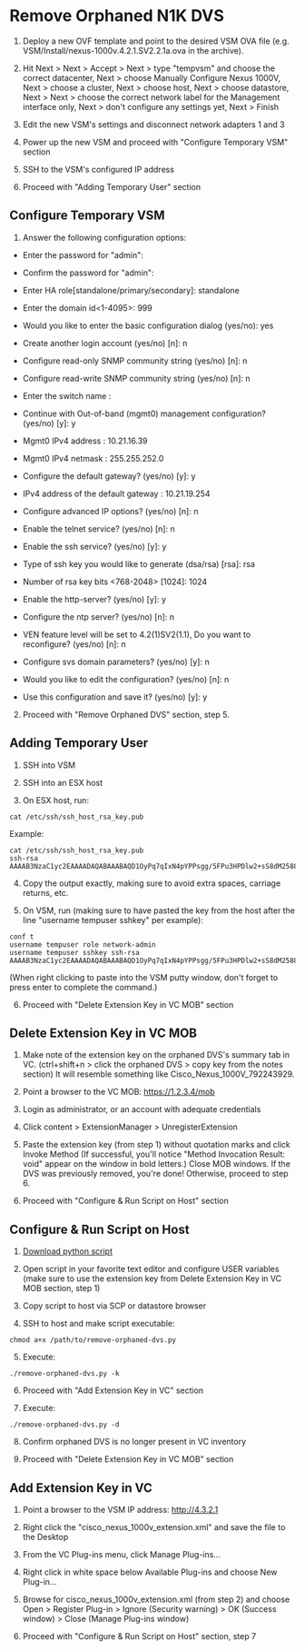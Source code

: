Remove Orphaned N1K DVS
=======================

1. Deploy a new OVF template and point to the desired VSM OVA file (e.g. VSM/Install/nexus-1000v.4.2.1.SV2.2.1a.ova in the archive).

2. Hit Next > Next > Accept > Next > type "tempvsm" and choose the correct datacenter, Next > choose Manually Configure Nexus 1000V, Next > choose a cluster, Next > choose host, Next > choose datastore, Next > Next > choose the correct network label for the Management interface only, Next > don't configure any settings yet, Next > Finish

3. Edit the new VSM's settings and disconnect network adapters 1 and 3

4. Power up the new VSM and proceed with "Configure Temporary VSM" section

5. SSH to the VSM's configured IP address

6. Proceed with "Adding Temporary User" section

## Configure Temporary VSM

1. Answer the following configuration options:

* Enter the password for "admin":
* Confirm the password for "admin":
* Enter HA role[standalone/primary/secondary]: standalone

* Enter the domain id<1-4095>: 999

* Would you like to enter the basic configuration dialog (yes/no): yes

* Create another login account (yes/no) [n]: n

* Configure read-only SNMP community string (yes/no) [n]: n

* Configure read-write SNMP community string (yes/no) [n]: n

* Enter the switch name :

* Continue with Out-of-band (mgmt0) management configuration? (yes/no) [y]: y

* Mgmt0 IPv4 address : 10.21.16.39

* Mgmt0 IPv4 netmask : 255.255.252.0

* Configure the default gateway? (yes/no) [y]: y

* IPv4 address of the default gateway : 10.21.19.254

* Configure advanced IP options? (yes/no) [n]: n

* Enable the telnet service? (yes/no) [n]: n

* Enable the ssh service? (yes/no) [y]: y

* Type of ssh key you would like to generate (dsa/rsa) [rsa]: rsa

* Number of rsa key bits <768-2048> [1024]: 1024

* Enable the http-server? (yes/no) [y]: y

* Configure the ntp server? (yes/no) [n]: n

* VEN feature level will be set to 4.2(1)SV2(1.1), Do you want to reconfigure? (yes/no) [n]: n

* Configure svs domain parameters? (yes/no) [y]: n

* Would you like to edit the configuration? (yes/no) [n]: n

* Use this configuration and save it? (yes/no) [y]: y

2. Proceed with "Remove Orphaned DVS" section, step 5.

## Adding Temporary User

1. SSH into VSM

2. SSH into an ESX host

3. On ESX host, run: 
```
cat /etc/ssh/ssh_host_rsa_key.pub
```
Example:
```
cat /etc/ssh/ssh_host_rsa_key.pub
ssh-rsa AAAAB3NzaC1yc2EAAAADAQABAAABAQD1OyPq7qIxN4pYPPsgg/5FPu3HPDlw2+sS8dM25883olxP2/JeY/Ta4v+qZctFqDAKCfGVugiS+pRAgpa2t6LqGM54zzv6fgI1pPuZs5m3Smcb2SoAr/LHzC7Sy9yuBRGlC3tp2/ybKZEZQGhc4fH4NIrpIn1rhyH8Lu0f9D+3xQoFSE6Jcg2A1V5rpa+XteSfmR5BsuVpmSWFBzGni9XUOwPgUhyX7vI42uaWtIdGlE6tEHaaSCGHGiGB0bmtlzV6MFrCQS9S++oXKX1Fll1Dq+E+wri/6Lc8ihEIpyPsSLbIaI7EN2Rsef88usZSchgpmwPzjH0TskYjxVy34RwZ
```

4. Copy the output exactly, making sure to avoid extra spaces, carriage returns, etc.

5. On VSM, run (making sure to have pasted the key from the host after the line "username tempuser sshkey" per example):
```
conf t
username tempuser role network-admin
username tempuser sshkey ssh-rsa AAAAB3NzaC1yc2EAAAADAQABAAABAQD1OyPq7qIxN4pYPPsgg/5FPu3HPDlw2+sS8dM25883olxP2/JeY/Ta4v+qZctFqDAKCfGVugiS+pRAgpa2t6LqGM54zzv6fgI1pPuZs5m3Smcb2SoAr/LHzC7Sy9yuBRGlC3tp2/ybKZEZQGhc4fH4NIrpIn1rhyH8Lu0f9D+3xQoFSE6Jcg2A1V5rpa+XteSfmR5BsuVpmSWFBzGni9XUOwPgUhyX7vI42uaWtIdGlE6tEHaaSCGHGiGB0bmtlzV6MFrCQS9S++oXKX1Fll1Dq+E+wri/6Lc8ihEIpyPsSLbIaI7EN2Rsef88usZSchgpmwPzjH0TskYjxVy34RwZ
```
(When right clicking to paste into the VSM putty window, don't forget to press enter to complete the command.)

6. Proceed with "Delete Extension Key in VC MOB" section

## Delete Extension Key in VC MOB

1. Make note of the extension key on the orphaned DVS's summary tab in VC. (ctrl+shift+n > click the orphaned DVS > copy key from the notes section) It will resemble something like Cisco_Nexus_1000V_792243929.

2. Point a browser to the VC MOB: https://1.2.3.4/mob

3. Login as administrator, or an account with adequate credentials

4. Click content > ExtensionManager > UnregisterExtension

5. Paste the extension key (from step 1) without quotation marks and click Invoke Method (If successful, you'll notice "Method Invocation Result: void" appear on the window in bold letters.) Close MOB windows. If the DVS was previously removed, you're done! Otherwise, proceed to step 6.

6. Proceed with "Configure & Run Script on Host" section

## Configure & Run Script on Host

1. [Download python script](https://raw.github.com/benperove/remove-orphaned-dvs/master/remove-orphaned-dvs.py)

2. Open script in your favorite text editor and configure USER variables (make sure to use the extension key from Delete Extension Key in VC MOB section, step 1)

3. Copy script to host via SCP or datastore browser

4. SSH to host and make script executable: 
```
chmod a+x /path/to/remove-orphaned-dvs.py
```

5. Execute: 
```
./remove-orphaned-dvs.py -k
```
6. Proceed with "Add Extension Key in VC" section

7. Execute:
```
./remove-orphaned-dvs.py -d
```
8. Confirm orphaned DVS is no longer present in VC inventory

9. Proceed with "Delete Extension Key in VC MOB" section

## Add Extension Key in VC

1. Point a browser to the VSM IP address: http://4.3.2.1

2. Right click the "cisco_nexus_1000v_extension.xml" and save the file to the Desktop

3. From the VC Plug-ins menu, click Manage Plug-ins...

4. Right click in white space below Available Plug-ins and choose New Plug-in...

5. Browse for cisco_nexus_1000v_extension.xml (from step 2) and choose Open > Register Plug-in > Ignore (Security warning) > OK (Success window) > Close (Manage Plug-ins window)

6. Proceed with "Configure & Run Script on Host" section, step 7
